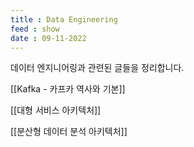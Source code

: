 ```yaml
---
title : Data Engineering
feed : show
date : 09-11-2022
---
```


데이터 엔지니어링과 관련된 글들을 정리합니다.

[[Kafka - 카프카 역사와 기본]]

[[대형 서비스 아키텍처]]

[[분산형 데이터 분석 아키텍처]]